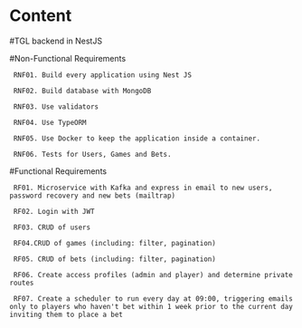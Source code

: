 # Content

#TGL backend in NestJS

#Non-Functional Requirements

     RNF01. Build every application using Nest JS

     RNF02. Build database with MongoDB

     RNF03. Use validators

     RNF04. Use TypeORM

     RNF05. Use Docker to keep the application inside a container.

     RNF06. Tests for Users, Games and Bets.

#Functional Requirements

     RF01. Microservice with Kafka and express in email to new users, password recovery and new bets (mailtrap)

     RF02. Login with JWT

     RF03. CRUD of users

     RF04.CRUD of games (including: filter, pagination)

     RF05. CRUD of bets (including: filter, pagination)

     RF06. Create access profiles (admin and player) and determine private routes

     RF07. Create a scheduler to run every day at 09:00, triggering emails only to players who haven't bet within 1 week prior to the current day inviting them to place a bet
